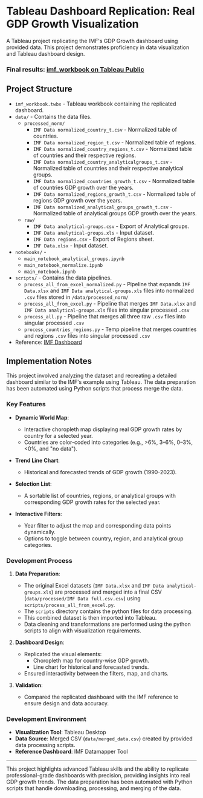 # Tableau Dashboard Replication: Real GDP Growth Visualization

A Tableau project replicating the IMF's GDP Growth dashboard using provided data. This project demonstrates proficiency in data visualization and Tableau dashboard design.

### Final results: **[imf_workbook on Tableau Public](https://public.tableau.com/views/imf_workbook/Dashboard1?:language=en-US&:sid=&:redirect=auth&:display_count=n&:origin=viz_share_link)**

## Project Structure

- `imf_workbook.twbx` - Tableau workbook containing the replicated dashboard.
- `data/` - Contains the data files.
  - `processed_norm/`
    - `IMF Data normalized_country_t.csv` - Normalized table of countries.
    - `IMF Data normalized_region_t.csv` - Normalized table of regions.
    - `IMF Data normalized_country_regions_t.csv` - Normalized table of countries and their respective regions.
    - `IMF Data normalized_country_analyticalgroups_t.csv` - Normalized table of countries and their respective analytical groups.
    - `IMF Data normalized_countries_growth_t.csv` - Normalized table of countries GDP growth over the years.
    - `IMF Data normalized_regions_growth_t.csv` - Normalized table of regions GDP growth over the years.
    - `IMF Data normalized_analytical_groups_growth_t.csv` - Normalized table of analytical groups GDP growth over the years.
  - `raw/`
    - `IMF Data analytical-groups.csv` - Export of Analytical groups.
    - `IMF Data analytical-groups.xls` - Input dataset.
    - `IMF Data regions.csv` - Export of Regions sheet.
    - `IMF Data.xlsx` - Input dataset.
- `notebooks/` - 
  - `main_notebook_analytical_groups.ipynb`
  - `main_notebook_normalize.ipynb`
  - `main_notebook.ipynb`
- `scripts/` - Contains the data pipelines.
  - `process_all_from_excel_normalized.py` - Pipeline that expands `IMF Data.xlsx` and `IMF Data analytical-groups.xls` files into normalized `.csv` files stored in `/data/processed_norm/`
  - `process_all_from_excel.py` - Pipeline that merges `IMF Data.xlsx` and `IMF Data analytical-groups.xls` files into singular processed `.csv`
  - `process_all.py` - Pipeline that merges all three raw `.csv` files into singular processed `.csv`
  - `process_countries_regions.py` - Temp pipeline that merges countries and regions `.csv` files into singular processed `.csv`
- Reference: [IMF Dashboard](https://www.imf.org/external/datamapper/NGDP_RPCH@WEO/OEMDC/ADVEC/WEOWORLD)

## Implementation Notes

This project involved analyzing the dataset and recreating a detailed dashboard similar to the IMF's example using Tableau. The data preparation has been automated using Python scripts that process merge the data.

### Key Features

- **Dynamic World Map**:
  - Interactive choropleth map displaying real GDP growth rates by country for a selected year.
  - Countries are color-coded into categories (e.g., >6%, 3–6%, 0–3%, <0%, and "no data").

- **Trend Line Chart**:
  - Historical and forecasted trends of GDP growth (1990-2023).

- **Selection List**:
  - A sortable list of countries, regions, or analytical groups with corresponding GDP growth rates for the selected year.

- **Interactive Filters**:
  - Year filter to adjust the map and corresponding data points dynamically.
  - Options to toggle between country, region, and analytical group categories.

### Development Process

1. **Data Preparation**:
   - The original Excel datasets (`IMF Data.xlsx` and `IMF Data analytical-groups.xls`) are processed and merged into a final CSV (`data/processed/IMF Data full.csv.csv`) using `scripts/process_all_from_excel.py`.
   - The `scripts` directory contains the python files for data processing.
   - This combined dataset is then imported into Tableau.
   - Data cleaning and transformations are performed using the python scripts to align with visualization requirements.

2. **Dashboard Design**:
   - Replicated the visual elements:
     - Choropleth map for country-wise GDP growth.
     - Line chart for historical and forecasted trends.
   - Ensured interactivity between the filters, map, and charts.

3. **Validation**:
   - Compared the replicated dashboard with the IMF reference to ensure design and data accuracy.

### Development Environment

- **Visualization Tool**: Tableau Desktop
- **Data Source**: Merged CSV (`data/merged_data.csv`) created by provided data processing scripts.
- **Reference Dashboard**: IMF Datamapper Tool

---

This project highlights advanced Tableau skills and the ability to replicate professional-grade dashboards with precision, providing insights into real GDP growth trends. The data preparation has been automated with Python scripts that handle downloading, processing, and merging of the data.